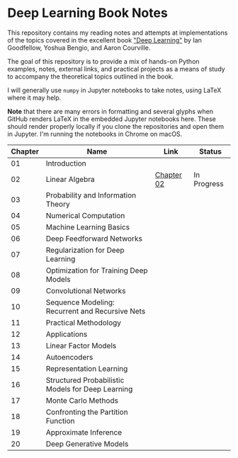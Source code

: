 # Deep Learning Book Notes

This repository contains my reading notes and attempts at implementations of 
the topics covered in the excellent book ["Deep Learning"](https://www.deeplearningbook.org/) by Ian Goodfellow, 
Yoshua Bengio, and Aaron Courville.

The goal of this repository is to provide a mix of hands-on Python examples, notes, external links, 
and practical projects as a means of study to accompany the theoretical topics outlined in the book.

I will generally use `numpy` in Jupyter notebooks to take notes, using LaTeX where it may help.

__Note__ that there are many errors in formatting and several glyphs when GitHub renders LaTeX in the embedded Jupyter notebooks here.  These should render properly locally if you clone the repositories and open them in Jupyter. I'm running the notebooks in Chrome on macOS.


| Chapter | Name                                              | Link                                     | Status      |
|---------|---------------------------------------------------|------------------------------------------|-------------|
| 01      | Introduction                                      |                                          |             |
| 02      | Linear Algebra                                    | [Chapter 02]( chapter_02_linear_algebra) | In Progress |
| 03      | Probability and Information Theory                |                                          |             |
| 04      | Numerical Computation                             |                                          |             |
| 05      | Machine Learning Basics                           |                                          |             |
| 06      | Deep Feedforward Networks                         |                                          |             |
| 07      | Regularization for Deep Learning                  |                                          |             |
| 08      | Optimization for Training Deep Models             |                                          |             |
| 09      | Convolutional Networks                            |                                          |             |
| 10      | Sequence Modeling: Recurrent and Recursive Nets   |                                          |             |
| 11      | Practical Methodology                             |                                          |             |
| 12      | Applications                                      |                                          |             |
| 13      | Linear Factor Models                              |                                          |             |
| 14      | Autoencoders                                      |                                          |             |
| 15      | Representation Learning                           |                                          |             |
| 16      | Structured Probabilistic Models for Deep Learning |                                          |             |
| 17      | Monte Carlo Methods                               |                                          |             |
| 18      | Confronting the Partition Function                |                                          |             |
| 19      | Approximate Inference                             |                                          |             |
| 20      | Deep Generative Models                            |                                          |             |
